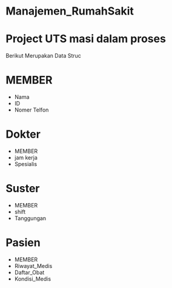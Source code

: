 # Manajemen_RumahSakit
# Project UTS masi dalam proses
Berikut Merupakan Data Struc
# MEMBER
- Nama
- ID
- Nomer Telfon
# Dokter
- MEMBER
- jam kerja
- Spesialis
# Suster
- MEMBER
- shift
- Tanggungan
# Pasien
- MEMBER
- Riwayat_Medis
- Daftar_Obat
- Kondisi_Medis

